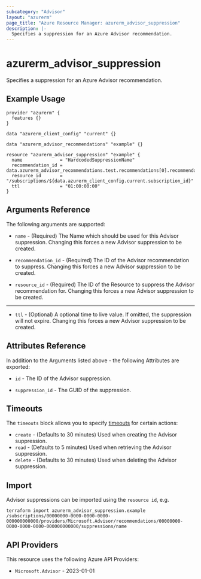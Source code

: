 ```yaml
---
subcategory: "Advisor"
layout: "azurerm"
page_title: "Azure Resource Manager: azurerm_advisor_suppression"
description: |-
  Specifies a suppression for an Azure Advisor recommendation.
---
```


# azurerm_advisor_suppression

Specifies a suppression for an Azure Advisor recommendation.

## Example Usage

```hcl
provider "azurerm" {
  features {}
}

data "azurerm_client_config" "current" {}

data "azurerm_advisor_recommendations" "example" {}

resource "azurerm_advisor_suppression" "example" {
  name              = "HardcodedSuppressionName"
  recommendation_id = data.azurerm_advisor_recommendations.test.recommendations[0].recommendation_name
  resource_id       = "/subscriptions/${data.azurerm_client_config.current.subscription_id}"
  ttl               = "01:00:00:00"
}
```

## Arguments Reference

The following arguments are supported:

* `name` - (Required) The Name which should be used for this Advisor suppression. Changing this forces a new Advisor suppression to be created.

* `recommendation_id` - (Required) The ID of the Advisor recommendation to suppress. Changing this forces a new Advisor suppression to be created.

* `resource_id` - (Required) The ID of the Resource to suppress the Advisor recommendation for. Changing this forces a new Advisor suppression to be created.

---

* `ttl` - (Optional) A optional time to live value. If omitted, the suppression will not expire. Changing this forces a new Advisor suppression to be created.

## Attributes Reference

In addition to the Arguments listed above - the following Attributes are exported:

* `id` - The ID of the Advisor suppression.

* `suppression_id` - The GUID of the suppression.

## Timeouts

The `timeouts` block allows you to specify [timeouts](https://www.terraform.io/language/resources/syntax#operation-timeouts) for certain actions:

* `create` - (Defaults to 30 minutes) Used when creating the Advisor suppression.
* `read` - (Defaults to 5 minutes) Used when retrieving the Advisor suppression.
* `delete` - (Defaults to 30 minutes) Used when deleting the Advisor suppression.

## Import

Advisor suppressions can be imported using the `resource id`, e.g.

```shell
terraform import azurerm_advisor_suppression.example /subscriptions/00000000-0000-0000-0000-000000000000/providers/Microsoft.Advisor/recommendations/00000000-0000-0000-0000-000000000000/suppressions/name
```

## API Providers
<!-- This section is generated, changes will be overwritten -->
This resource uses the following Azure API Providers:

* `Microsoft.Advisor` - 2023-01-01
